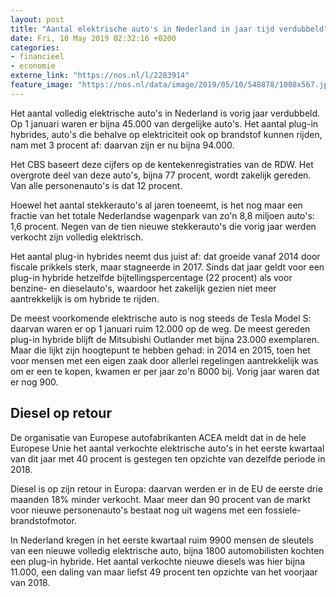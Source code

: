 ```yaml
---
layout: post
title: "Aantal elektrische auto's in Nederland in jaar tijd verdubbeld"
date: Fri, 10 May 2019 02:32:16 +0200
categories: 
- financieel 
- economie 
externe_link: "https://nos.nl/l/2283914"
feature_image: "https://nos.nl/data/image/2019/05/10/548878/1008x567.jpg"
---
```


<p>Het aantal volledig elektrische auto's in Nederland is vorig jaar verdubbeld. Op 1 januari waren er bijna 45.000 van dergelijke auto's. Het aantal plug-in hybrides, auto's die behalve op elektriciteit ook op brandstof kunnen rijden, nam met 3 procent af: daarvan zijn er nu bijna 94.000.</p>
<p>Het CBS baseert deze cijfers op de kentekenregistraties van de RDW. Het overgrote deel van deze auto's, bijna 77 procent, wordt zakelijk gereden. Van alle personenauto's is dat 12 procent.</p>
<p>Hoewel het aantal stekkerauto's al jaren toeneemt, is het nog maar een fractie van het totale Nederlandse wagenpark van zo'n 8,8 miljoen auto's: 1,6 procent. Negen van de tien nieuwe stekkerauto's die vorig jaar werden verkocht zijn volledig elektrisch.</p>
<p>Het aantal plug-in hybrides neemt dus juist af: dat groeide vanaf 2014 door fiscale prikkels sterk, maar stagneerde in 2017. Sinds dat jaar geldt voor een plug-in hybride hetzelfde bijtellingspercentage (22 procent) als voor benzine- en dieselauto's, waardoor het zakelijk gezien niet meer aantrekkelijk is om hybride te rijden.</p>
<p>De meest voorkomende elektrische auto is nog steeds de Tesla Model S: daarvan waren er op 1 januari ruim 12.000 op de weg. De meest gereden plug-in hybride blijft de Mitsubishi Outlander met bijna 23.000 exemplaren. Maar die lijkt zijn hoogtepunt te hebben gehad: in 2014 en 2015, toen het voor mensen met een eigen zaak door allerlei regelingen aantrekkelijk was om er een te kopen, kwamen er per jaar zo'n 8000 bij. Vorig jaar waren dat er nog 900.</p>
<h2>Diesel op retour</h2>
<p>De organisatie van Europese autofabrikanten ACEA meldt dat in de hele Europese Unie het aantal verkochte elektrische auto's in het eerste kwartaal van dit jaar met 40 procent is gestegen ten opzichte van dezelfde periode in 2018.</p>
<p>Diesel is op zijn retour in Europa: daarvan werden er in de EU de eerste drie maanden 18% minder verkocht. Maar meer dan 90 procent van de markt voor nieuwe personenauto's bestaat nog uit wagens met een fossiele-brandstofmotor.</p>
<p>In Nederland kregen in het eerste kwartaal ruim 9900 mensen de sleutels van een nieuwe volledig elektrische auto, bijna 1800 automobilisten kochten een plug-in hybride. Het aantal verkochte nieuwe diesels was hier bijna 11.000, een daling van maar liefst 49 procent ten opzichte van het voorjaar van 2018.</p>
